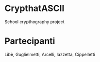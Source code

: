 CrypthatASCII
=============
School crypthography project


Partecipanti
=============

Libè, Guglielmetti, Arcelli, Iazzetta, Cippelletti

